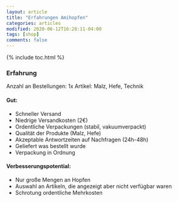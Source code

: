```yaml
---
layout: article
title: "Erfahrungen Amihopfen"
categories: articles
modified: 2020-06-12T16:28:11-04:00
tags: [shop]
comments: false
---
```


{% include toc.html %}

### Erfahrung

Anzahl an Bestellungen: 1x
Artikel: Malz, Hefe, Technik

#### Gut:
* Schneller Versand
* Niedrige Versandkosten (2€)
* Ordentliche Verpackungen (stabil, vakuumverpackt)
* Qualität der Produkte (Malz, Hefe)
* Akzeptable Antwortzeiten auf Nachfragen (24h-48h)
* Geliefert was bestellt wurde
* Verpackung in Ordnung

#### Verbesserungspotential:
* Nur große Mengen an Hopfen
* Auswahl an Artikeln, die angezeigt aber nicht verfügbar waren
* Schrotung ordentliche Mehrkosten
